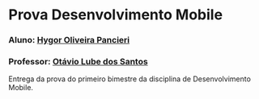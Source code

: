 # Prova Desenvolvimento Mobile

### Aluno: [Hygor Oliveira Pancieri](https://github.com/HPancieri)
### Professor: [Otávio Lube dos Santos](https://github.com/otaviolube)

Entrega da prova do primeiro bimestre da disciplina de Desenvolvimento Mobile.